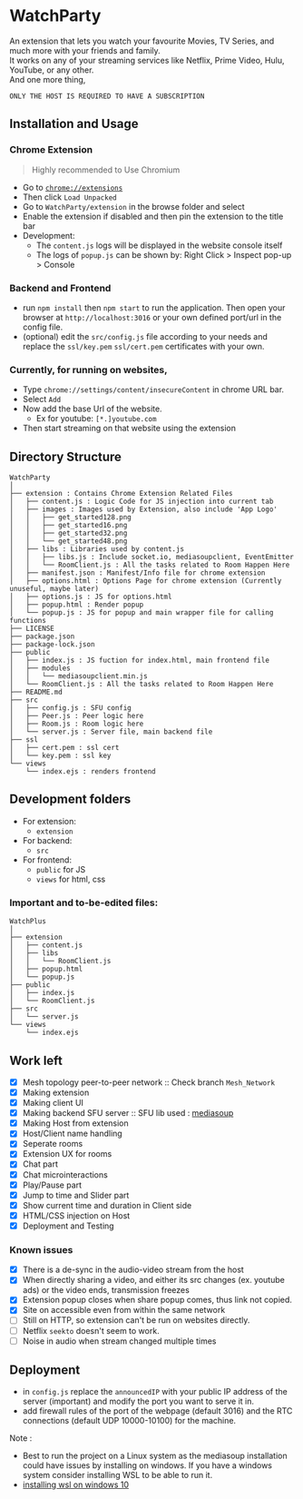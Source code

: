 # WatchParty
An extension that lets you watch your favourite Movies, TV Series, and much more with your friends and family.  
It works on any of your streaming services like Netflix, Prime Video, Hulu, YouTube, or any other.  
And one more thing, 
```
ONLY THE HOST IS REQUIRED TO HAVE A SUBSCRIPTION
```

## Installation and Usage

### Chrome Extension
> Highly recommended to Use Chromium
- Go to [`chrome://extensions`](chrome://extensions)
- Then click `Load Unpacked`
- Go to `WatchParty/extension` in the browse folder and select
- Enable the extension if disabled and then pin the extension to the title bar
- Development:
  - The `content.js` logs will be displayed in the website console itself
  - The logs of `popup.js` can be shown by: Right Click > Inspect pop-up > Console

### Backend and Frontend
- run `npm install` then `npm start` to run the application. Then open your browser at `http://localhost:3016` or your own defined port/url in the config file.
- (optional) edit the `src/config.js` file according to your needs and replace the `ssl/key.pem` `ssl/cert.pem` certificates with your own.

### Currently, for running on websites,
- Type `chrome://settings/content/insecureContent` in chrome URL bar.
- Select `Add`
- Now add the base Url of the website.
  - Ex for youtube: `[*.]youtube.com`
- Then start streaming on that website using the extension


## Directory Structure
```
WatchParty
│
├── extension : Contains Chrome Extension Related Files
│   ├── content.js : Logic Code for JS injection into current tab
│   ├── images : Images used by Extension, also include 'App Logo'
│   │   ├── get_started128.png
│   │   ├── get_started16.png
│   │   ├── get_started32.png
│   │   └── get_started48.png
│   ├── libs : Libraries used by content.js
│   │   ├── libs.js : Include socket.io, mediasoupclient, EventEmitter 
│   │   └── RoomClient.js : All the tasks related to Room Happen Here
│   ├── manifest.json : Manifest/Info file for chrome extension
│   ├── options.html : Options Page for chrome extension (Currently unuseful, maybe later)
│   ├── options.js : JS for options.html
│   ├── popup.html : Render popup
│   └── popup.js : JS for popup and main wrapper file for calling functions
├── LICENSE
├── package.json
├── package-lock.json
├── public
│   ├── index.js : JS fuction for index.html, main frontend file
│   ├── modules
│   │   └── mediasoupclient.min.js
│   └── RoomClient.js : All the tasks related to Room Happen Here
├── README.md
├── src
│   ├── config.js : SFU config
│   ├── Peer.js : Peer logic here
│   ├── Room.js : Room logic here
│   └── server.js : Server file, main backend file
├── ssl
│   ├── cert.pem : ssl cert
│   └── key.pem : ssl key
└── views
    └── index.ejs : renders frontend
```

## Development folders
- For extension:
  - `extension`
- For backend:
  - `src`
- For frontend:
  - `public` for JS
  - `views` for html, css

### Important and to-be-edited files:
```
WatchPlus
│
├── extension
│   ├── content.js
│   ├── libs
│   │   └── RoomClient.js
│   ├── popup.html
│   └── popup.js
├── public
│   ├── index.js
│   └── RoomClient.js
├── src
│   └── server.js
└── views
    └── index.ejs
```

## Work left
- [x] Mesh topology peer-to-peer network :: Check branch `Mesh_Network`
- [x] Making extension
- [x] Making client UI
- [x] Making backend SFU server :: SFU lib used : [mediasoup](https://mediasoup.org/) 
- [x] Making Host from extension
- [x] Host/Client name handling
- [x] Seperate rooms
- [x] Extension UX for rooms
- [x] Chat part
- [x] Chat microinteractions
- [x] Play/Pause part
- [x] Jump to time and Slider part
- [x] Show current time and duration in Client side
- [x] HTML/CSS injection on Host
- [x] Deployment and Testing

### Known issues
- [x] There is a de-sync in the audio-video stream from the host
- [x] When directly sharing a video, and either its src changes (ex. youtube ads) or the video ends, transmission freezes
- [x] Extension popup closes when share popup comes, thus link not copied.
- [x] Site on accessible even from within the same network
- [ ] Still on HTTP, so extension can't be run on websites directly.
- [ ] Netflix `seekto` doesn't seem to work.
- [ ] Noise in audio when stream changed multiple times

## Deployment

- in `config.js` replace the `announcedIP` with your public IP address of the server (important) and modify the port you want to serve it in.
- add firewall rules of the port of the webpage (default 3016) and the RTC connections (default UDP 10000-10100) for the machine.


Note : 
- Best to run the project on a Linux system as the mediasoup installation could have issues by installing on windows. If you have a windows system consider installing WSL to be able to run it. 
- [installing wsl on windows 10](https://docs.microsoft.com/en-us/windows/wsl/install-win10)

